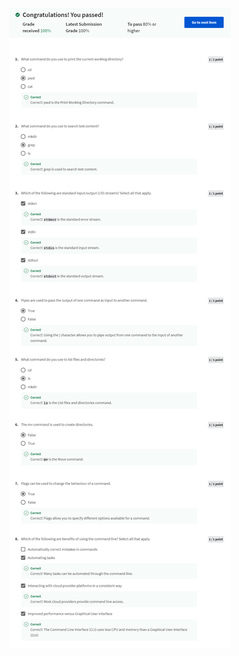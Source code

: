 ![](https://github.com/CrypticFate5/Meta-Back-End-Developer-Professional-Certificate/blob/main/C3-%20Version%20Control/W-2/Module%20Quiz:%20Command%20Line/ss5.png)
